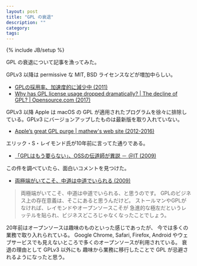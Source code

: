 ```yaml
---
layout: post
title: "GPL の衰退"
description: ""
category: 
tags: 
---
```

{% include JB/setup %}

GPL の衰退について記事を漁ってみた。

GPLv3 以降は permissive な MIT, BSD ライセンスなどが増加中らしい。

* [GPLの採用率、加速度的に減少中 (2011)](http://opensource.srad.jp/story/11/12/19/0919237/)
* [Why has GPL license usage dropped dramatically? \| The decline of GPL? \| Opensource.com (2017)](https://opensource.com/article/17/2/decline-gpl)

GPLv3 以降 Apple は macOS の GPL が適用されたプログラムを徐々に排除している。GPLv3 にバージョンアップしたものは最新版を取り入れていない。

* [Apple’s great GPL purge \| mathew's web site (2012-2016)](http://meta.ath0.com/2012/02/05/apples-great-gpl-purge/)

エリック・S・レイモンド氏が10年前に言ってた通りである。

* [「GPLはもう要らない」、OSSの伝道師が異説 － ＠IT (2009)](http://www.atmarkit.co.jp/news/200903/25/gpl.html)

この件を調べていたら、面白いコメントを見つけた。

* [両極端がいてこそ、中道は中道でいられる (2009)](https://srad.jp/comment/1539143)

> 両極端がいてこそ、中道は中道でいられる、と思うのです。
> GPLのビジネス上の存在意義は、そこにあると思うんだけど。
> ストールマンやGPLがなければ、レイモンドやオープンソースこそが
> 急進的な極左だというレッテルを貼られ、ビジネスどころじゃなくなったことでしょう。

20年前はオープンソースは趣味のものといった感じであったが、
今では多くの業務で取り入れられている。
Google Chrome, Safari, Firefox, Android やウェブサービスでも見えないところで多くのオープンソースが利用されている。
衰退の理由として GPLv3 以外にも
趣味から業務に移行したことで GPL が忌避されるようになったと思う。
